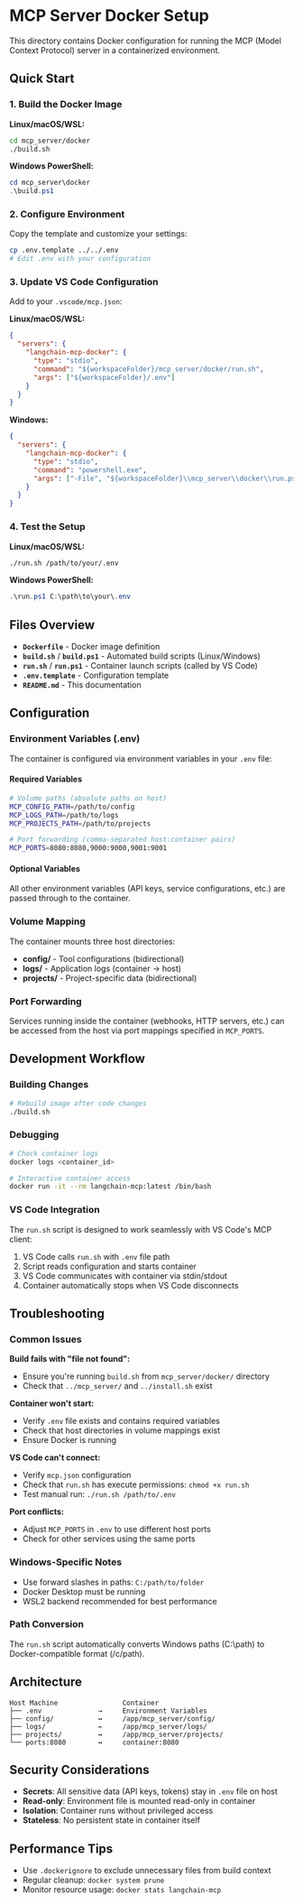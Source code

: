 # MCP Server Docker Setup

This directory contains Docker configuration for running the MCP (Model Context Protocol) server in a containerized environment.

## Quick Start

### 1. Build the Docker Image

**Linux/macOS/WSL:**
```bash
cd mcp_server/docker
./build.sh
```

**Windows PowerShell:**
```powershell
cd mcp_server\docker
.\build.ps1
```

### 2. Configure Environment

Copy the template and customize your settings:
```bash
cp .env.template ../../.env
# Edit .env with your configuration
```

### 3. Update VS Code Configuration

Add to your `.vscode/mcp.json`:

**Linux/macOS/WSL:**
```json
{
  "servers": {
    "langchain-mcp-docker": {
      "type": "stdio",
      "command": "${workspaceFolder}/mcp_server/docker/run.sh",
      "args": ["${workspaceFolder}/.env"]
    }
  }
}
```

**Windows:**
```json
{
  "servers": {
    "langchain-mcp-docker": {
      "type": "stdio",
      "command": "powershell.exe",
      "args": ["-File", "${workspaceFolder}\\mcp_server\\docker\\run.ps1", "${workspaceFolder}\\.env"]
    }
  }
}
```

### 4. Test the Setup

**Linux/macOS/WSL:**
```bash
./run.sh /path/to/your/.env
```

**Windows PowerShell:**
```powershell
.\run.ps1 C:\path\to\your\.env
```

## Files Overview

- **`Dockerfile`** - Docker image definition
- **`build.sh`** / **`build.ps1`** - Automated build scripts (Linux/Windows)
- **`run.sh`** / **`run.ps1`** - Container launch scripts (called by VS Code)
- **`.env.template`** - Configuration template
- **`README.md`** - This documentation

## Configuration

### Environment Variables (.env)

The container is configured via environment variables in your `.env` file:

#### Required Variables
```bash
# Volume paths (absolute paths on host)
MCP_CONFIG_PATH=/path/to/config
MCP_LOGS_PATH=/path/to/logs  
MCP_PROJECTS_PATH=/path/to/projects

# Port forwarding (comma-separated host:container pairs)
MCP_PORTS=8080:8080,9000:9000,9001:9001
```

#### Optional Variables
All other environment variables (API keys, service configurations, etc.) are passed through to the container.

### Volume Mapping

The container mounts three host directories:

- **config/** - Tool configurations (bidirectional)
- **logs/** - Application logs (container → host)  
- **projects/** - Project-specific data (bidirectional)

### Port Forwarding

Services running inside the container (webhooks, HTTP servers, etc.) can be accessed from the host via port mappings specified in `MCP_PORTS`.

## Development Workflow

### Building Changes
```bash
# Rebuild image after code changes
./build.sh
```

### Debugging
```bash
# Check container logs
docker logs <container_id>

# Interactive container access
docker run -it --rm langchain-mcp:latest /bin/bash
```

### VS Code Integration

The `run.sh` script is designed to work seamlessly with VS Code's MCP client:

1. VS Code calls `run.sh` with `.env` file path
2. Script reads configuration and starts container
3. VS Code communicates with container via stdin/stdout
4. Container automatically stops when VS Code disconnects

## Troubleshooting

### Common Issues

**Build fails with "file not found":**
- Ensure you're running `build.sh` from `mcp_server/docker/` directory
- Check that `../mcp_server/` and `../install.sh` exist

**Container won't start:**
- Verify `.env` file exists and contains required variables
- Check that host directories in volume mappings exist
- Ensure Docker is running

**VS Code can't connect:**
- Verify `mcp.json` configuration
- Check that `run.sh` has execute permissions: `chmod +x run.sh`
- Test manual run: `./run.sh /path/to/.env`

**Port conflicts:**
- Adjust `MCP_PORTS` in `.env` to use different host ports
- Check for other services using the same ports

### Windows-Specific Notes

- Use forward slashes in paths: `C:/path/to/folder`
- Docker Desktop must be running
- WSL2 backend recommended for best performance

### Path Conversion

The `run.sh` script automatically converts Windows paths (C:\path) to Docker-compatible format (/c/path).

## Architecture

```
Host Machine                Container
├── .env              →     Environment Variables
├── config/           ↔     /app/mcp_server/config/
├── logs/             ←     /app/mcp_server/logs/
├── projects/         ↔     /app/mcp_server/projects/
└── ports:8080        ↔     container:8080
```

## Security Considerations

- **Secrets**: All sensitive data (API keys, tokens) stay in `.env` file on host
- **Read-only**: Environment file is mounted read-only in container
- **Isolation**: Container runs without privileged access
- **Stateless**: No persistent state in container itself

## Performance Tips

- Use `.dockerignore` to exclude unnecessary files from build context
- Regular cleanup: `docker system prune`
- Monitor resource usage: `docker stats langchain-mcp`
